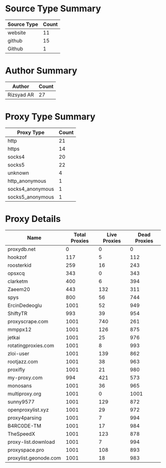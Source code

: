 # Source Type Summary

| Source Type | Count |
|-------------|-------|
| website | 11 |
| github | 15 |
| Github | 1 |


# Author Summary

| Author | Count |
|--------|-------|
| Rizsyad AR | 27 |


# Proxy Type Summary

| Proxy Type | Count |
|------------|-------|
| http | 21 |
| https | 14 |
| socks4 | 20 |
| socks5 | 22 |
| unknown | 4 |
| http_anonymous | 1 |
| socks4_anonymous | 1 |
| socks5_anonymous | 1 |


# Proxy Details

| Name | Total Proxies | Live Proxies | Dead Proxies |
|------|---------------|--------------|---------------|
| proxydb.net | 0 | 0 | 0 |
| hookzof | 117 | 5 | 112 |
| roosterkid | 259 | 16 | 243 |
| opsxcq | 343 | 0 | 343 |
| clarketm | 400 | 6 | 394 |
| Zaeem20 | 443 | 132 | 311 |
| spys | 800 | 56 | 744 |
| ErcinDedeoglu | 1001 | 52 | 949 |
| ShiftyTR | 993 | 39 | 954 |
| proxyscrape.com | 1001 | 740 | 261 |
| mmppx12 | 1001 | 126 | 875 |
| jetkai | 1001 | 25 | 976 |
| rotatingproxies.com | 1001 | 8 | 993 |
| zloi-user | 1001 | 139 | 862 |
| rootjazz.com | 1001 | 38 | 963 |
| proxifly | 1001 | 21 | 980 |
| my-proxy.com | 994 | 421 | 573 |
| monosans | 1001 | 36 | 965 |
| multiproxy.org | 1001 | 0 | 1001 |
| sunny9577 | 1001 | 129 | 872 |
| openproxylist.xyz | 1001 | 29 | 972 |
| proxy4parsing | 1001 | 7 | 994 |
| B4RC0DE-TM | 1001 | 17 | 984 |
| TheSpeedX | 1001 | 123 | 878 |
| proxy-list.download | 1001 | 7 | 994 |
| proxyspace.pro | 1001 | 108 | 893 |
| proxylist.geonode.com | 1001 | 18 | 983 |
